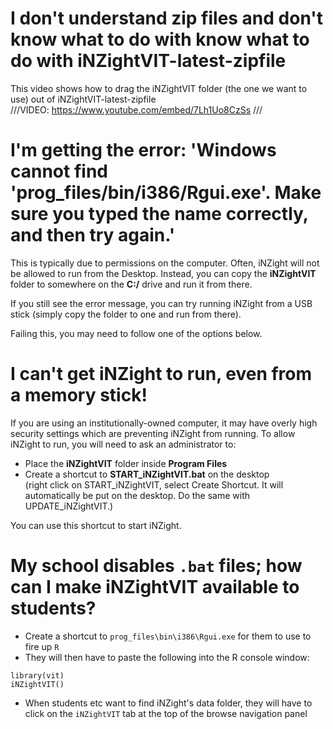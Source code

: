 
# I don't understand zip files and don't know what to do with know what to do with iNZightVIT-latest-zipfile

This video shows how to drag the iNZightVIT folder (the one we want to use) out of iNZightVIT-latest-zipfile<br>
///VIDEO: https://www.youtube.com/embed/7Lh1Uo8CzSs ///


# I'm getting the error: 'Windows cannot find 'prog_files/bin/i386/Rgui.exe'. Make sure you typed the name correctly, and then try again.'

This is typically due to permissions on the computer. Often, iNZight will not be allowed to run from the Desktop. Instead, you can copy the __iNZightVIT__ folder to somewhere on the __C:/__ drive and run it from there.

If you still see the error message, you can try running iNZight from a USB stick (simply copy the folder to one and run from there).

Failing this, you may need to follow one of the options below.


# I can't get iNZight to run, even from a memory stick!

If you are using an institutionally-owned computer, it may have overly high security settings which are preventing iNZight from running. To allow iNZight to run, you will need to ask an administrator to:

- Place the __iNZightVIT__ folder inside __Program Files__
- Create a shortcut to __START_iNZightVIT.bat__ on the desktop <br>
(right click on START_iNZightVIT, select Create Shortcut. It will automatically be put on the desktop. Do the same with UPDATE_iNZightVIT.)

You can use this shortcut to start iNZight.


# My school disables `.bat` files; how can I make iNZightVIT available to students?

- Create a shortcut to `prog_files\bin\i386\Rgui.exe` for them to use to fire up `R`
- They will then have to paste the following into the R console window:
```
library(vit)
iNZightVIT()
```
- When students etc want to find iNZight's data folder, they will have to click on the `iNZightVIT` tab at the top of the browse navigation panel
